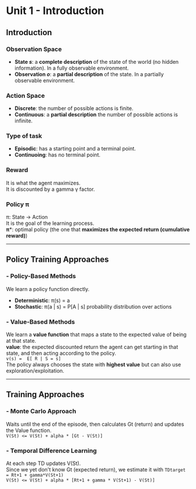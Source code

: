 # Unit 1 - Introduction

## Introduction

### Observation Space
- **State *s***: a **complete description** of the state of the world (no hidden information). In a fully observable environment.
- **Observation *o***: a **partial description** of the state. In a partially observable environment.

### Action Space
- **Discrete**: the number of possible actions is finite.
- **Continuous**: a **partial description** the number of possible actions is infinite.

### Type of task
- **Episodic**: has a starting point and a terminal point.
- **Continuoing**: has no terminal point.

### Reward
It is what the agent maximizes.   
It is discounted by a gamma γ factor.

### Policy π
π: State -> Action   
It is the goal of the learning process.  
**π***: optimal policy (the one that **maximizes the expected return (cumulative reward)**)

---

## Policy Training Approaches
### - Policy-Based Methods
We learn a policy function directly.
- **Deterministic**: π(s) = a
- **Stochastic**: π(a | s) = P[A | s]  probability distribution over actions

### - Value-Based Methods
We learn a **value function** that maps a state to the expected value of being at that state.  
**value**: the expected discounted return the agent can get starting in that state, and then acting according to the policy.  
```v(s) =  E[ R | S = s]```  
The policy always chooses the state with **highest value** but can also use exploration/exploitation.

---

## Training Approaches

### - Monte Carlo Approach
Waits until the end of the episode, then calculates Gt (return) and updates the Value function.  
```V(St) <= V(St) + alpha * [Gt - V(St)]```  

### - Temporal Difference Learning
At each step TD updates V(St).  
Since we yet don't know Gt (expected return), we estimate it with `TDtarget = Rt+1 + gamma*V(St+1)`  
```V(St) <= V(St) + alpha * [Rt+1 + gamma * V(St+1) - V(St)]```  
